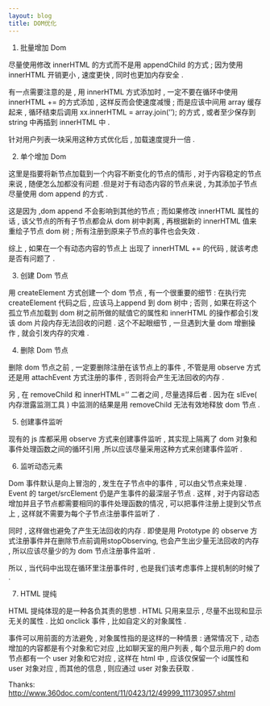 ```yaml
---
layout: blog
title: DOM优化
---
```

1. 批量增加 Dom

尽量使用修改 innerHTML 的方式而不是用 appendChild 的方式 ; 因为使用 innerHTML 开销更小 , 速度更快 , 同时也更加内存安全 .

有一点需要注意的是 , 用 innerHTML 方式添加时 , 一定不要在循环中使用 innerHTML += 的方式添加 , 这样反而会使速度减慢 ; 而是应该中间用 array 缓存起来 , 循环结束后调用 xx.innerHTML = array.join(‘’); 的方式 , 或者至少保存到 string 中再插到 innerHTML 中 .

针对用户列表一块采用这种方式优化后 , 加载速度提升一倍 .

2. 单个增加 Dom

这里是指要将新节点加载到一个内容不断变化的节点的情形 , 对于内容稳定的节点来说 , 随便怎么加都没有问题 .但是对于有动态内容的节点来说 , 为其添加子节点尽量使用 dom append 的方式 .

这是因为 ,dom append 不会影响到其他的节点 ; 而如果修改 innerHTML 属性的话 , 该父节点的所有子节点都会从 dom 树中剥离 , 再根据新的 innerHTML 值来重绘子节点 dom 树 ; 所有注册到原来子节点的事件也会失效 .

综上 , 如果在一个有动态内容的节点上 出现了 innerHTML += 的代码 , 就该考虑是否有问题了 .

3. 创建 Dom 节点

用 createElement 方式创建一个 dom 节点 , 有一个很重要的细节 : 在执行完 createElement 代码之后 , 应该马上append 到 dom 树中 ; 否则 , 如果在将这个孤立节点加载到 dom 树之前所做的赋值它的属性和 innerHTML 的操作都会引发该 dom 片段内存无法回收的问题 . 这个不起眼细节 , 一旦遇到大量 dom 增删操作 , 就会引发内存的灾难 .

4. 删除 Dom 节点

删除 dom 节点之前 , 一定要删除注册在该节点上的事件 , 不管是用 observe 方式还是用 attachEvent 方式注册的事件 , 否则将会产生无法回收的内存 .

另 , 在 removeChild 和 innerHTML=’’ 二者之间 , 尽量选择后者 . 因为在 sIEve( 内存泄露监测工具 ) 中监测的结果是用 removeChild 无法有效地释放 dom 节点 .

5. 创建事件监听

现有的 js 库都采用 observe 方式来创建事件监听 , 其实现上隔离了 dom 对象和事件处理函数之间的循环引用 ,所以应该尽量采用这种方式来创建事件监听 .

6. 监听动态元素

Dom 事件默认是向上冒泡的 , 发生在子节点中的事件 , 可以由父节点来处理 . Event 的 target/srcElement 仍是产生事件的最深层子节点 . 这样 , 对于内容动态增加并且子节点都需要相同的事件处理函数的情况 , 可以把事件注册上提到父节点上 , 这样就不需要为每个子节点注册事件监听了 .

同时 , 这样做也避免了产生无法回收的内存 . 即使是用 Prototype 的 observe 方式注册事件并在删除节点前调用stopObserving, 也会产生出少量无法回收的内存 , 所以应该尽量少的为 dom 节点注册事件监听 .

所以 , 当代码中出现在循环里注册事件时 , 也是我们该考虑事件上提机制的时候了 .

7. HTML 提纯

HTML 提纯体现的是一种各负其责的思想 . HTML 只用来显示 , 尽量不出现和显示无关的属性 . 比如 onclick 事件 , 比如自定义的对象属性 .

事件可以用前面的方法避免 , 对象属性指的是这样的一种情景 : 通常情况下 , 动态增加的内容都是有个对象和它对应 ,比如聊天室的用户列表 , 每个显示用户的 dom 节点都有一个 user 对象和它对应 , 这样在 html 中 , 应该仅保留一个 id属性和 user 对象对应 , 而其他的信息 , 则应通过 user 对象去获取 .

Thanks: http://www.360doc.com/content/11/0423/12/49999_111730957.shtml